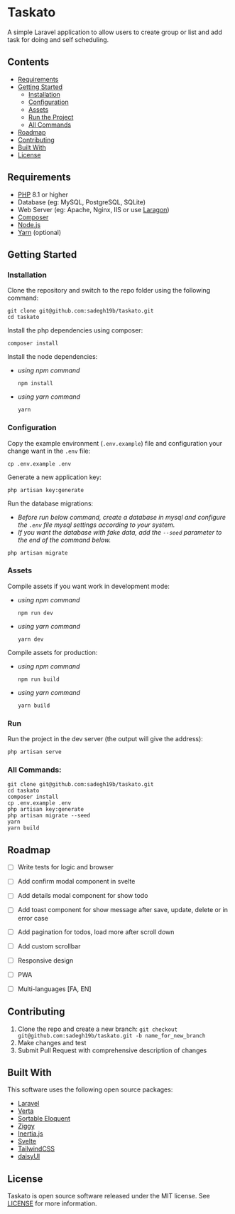 # Taskato

A simple Laravel application to allow users to create group or list and add task for doing and self scheduling.

## Contents

- [Requirements](#requirements)
- [Getting Started](#getting-started)
  - [Installation](#installation)
  - [Configuration](#configuration)
  - [Assets](#assets)
  - [Run the Project](#run)
  - [All Commands](#all-commands)
- [Roadmap](#roadmap)
- [Contributing](#contributing)
- [Built With](#built-with)
- [License](#license)

## Requirements

- [PHP](https://www.php.net/downloads) 8.1 or higher
- Database (eg: MySQL, PostgreSQL, SQLite)
- Web Server (eg: Apache, Nginx, IIS or use [Laragon](https://laragon.org/download/index.html))
- [Composer](https://getcomposer.org/download)
- [Node.js](http://nodejs.org)
- [Yarn](https://yarnpkg.com/en/docs/install) (optional)

## Getting Started

### Installation

Clone the repository and switch to the repo folder using the following command:

```shell
git clone git@github.com:sadegh19b/taskato.git
cd taskato
```

Install the php dependencies using composer:

```shell
composer install
```

Install the node dependencies:

- *using npm command*
    ```shell
    npm install
    ```

- *using yarn command*
    ```shell
    yarn
    ```

### Configuration

Copy the example environment (`.env.example`) file and configuration your change want in the `.env` file:

```shell
cp .env.example .env
```

Generate a new application key:

```shell
php artisan key:generate
```

Run the database migrations:
- *Before run below command, create a database in mysql and configure the `.env` file mysql settings according to your system.*
- *If you want the database with fake data, add the `--seed` parameter to the end of the command below.*

```shell
php artisan migrate
```

### Assets

Compile assets if you want work in development mode:

- *using npm command*
    ```shell
    npm run dev
    ```

- *using yarn command*
    ```shell
    yarn dev
    ```

Compile assets for production:

- *using npm command*
    ```shell
    npm run build
    ```

- *using yarn command*
    ```shell
    yarn build
    ```

### Run

Run the project in the dev server (the output will give the address):

```shell
php artisan serve
```

### All Commands:

```shell
git clone git@github.com:sadegh19b/taskato.git
cd taskato
composer install
cp .env.example .env
php artisan key:generate
php artisan migrate --seed
yarn
yarn build
```

## Roadmap

- [ ] Write tests for logic and browser
- [ ] Add confirm modal component in svelte
- [ ] Add details modal component for show todo
- [ ] Add toast component for show message after save, update, delete or in error case
- [ ] Add pagination for todos, load more after scroll down
- [ ] Add custom scrollbar
- [ ] Responsive design
- [ ] PWA
- [ ] Multi-languages [FA, EN]


## Contributing

1. Clone the repo and create a new branch: `git checkout git@github.com:sadegh19b/taskato.git -b name_for_new_branch`
2. Make changes and test
3. Submit Pull Request with comprehensive description of changes

## Built With

This software uses the following open source packages:

- [Laravel](https://laravel.com)
- [Verta](https://hekmatinasser.github.io/verta)
- [Sortable Eloquent](https://github.com/spatie/eloquent-sortable)
- [Ziggy](https://github.com/tighten/ziggy)
- [Inertia.js](https://inertiajs.com)
- [Svelte](https://svelte.dev/)
- [TailwindCSS](https://tailwindcss.com)
- [daisyUI](https://daisyui.com)

## License

Taskato is open source software released under the MIT license. See [LICENSE](LICENSE) for more information.
